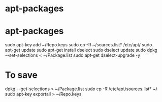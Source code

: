 # apt-packages
# apt-packages
sudo apt-key add ~/Repo.keys
sudo cp -R ~/sources.list* /etc/apt/
sudo apt-get update
sudo apt-get install dselect
sudo dselect update
sudo dpkg --set-selections < ~/Package.list
sudo apt-get dselect-upgrade -y
# To save
dpkg --get-selections > ~/Package.list
sudo cp -R /etc/apt/sources.list* ~/
sudo apt-key exportall > ~/Repo.keys
